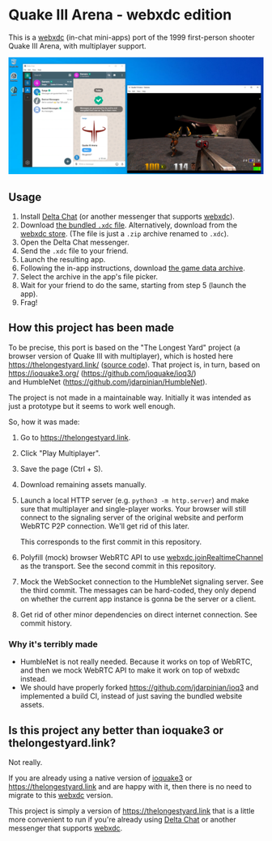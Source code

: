 # Quake III Arena - webxdc edition

This is a [webxdc](https://webxdc.org) (in-chat mini-apps) port
of the 1999 first-person shooter Quake III Arena,
with multiplayer support.

![Windows desktop screenshot with two windows. One is Delta Chat messenger with the "Gamers" chat open, one message says "We gamin?" and the attachment is "Quake III Arena app". The other window is titled "Quake III Arena - Gamers" and it shows the shooter game with two players.](https://github.com/WofWca/quake3.xdc/blob/screenshot/screenshot.png)

## Usage

1. Install [Delta Chat](https://delta.chat) (or another messenger
   that supports [webxdc](https://webxdc.org)).
2. Download [the bundled `.xdc` file](https://github.com/WofWca/quake3.xdc/releases/latest/download/quake3.xdc).
   Alternatively, download from the [webxdc store](https://webxdc.org/apps/#wofwca-quake3).
   (The file is just a `.zip` archive renamed to `.xdc`).
3. Open the Delta Chat messenger.
4. Send the `.xdc` file to your friend.
5. Launch the resulting app.
6. Following the in-app instructions,
   download
   [the game data archive](https://archive.org/download/tucows_286139_Quake_III_Arena/linuxq3ademo-1.11-6.x86.gz.zip/linuxq3ademo-1.11-6.x86.gz.sh).
7. Select the archive in the app's file picker.
8. Wait for your friend to do the same, starting from step 5 (launch the app).
9. Frag!

## How this project has been made

To be precise, this port is based on the "The Longest Yard" project
(a browser version of Quake III with multiplayer),
which is hosted here https://thelongestyard.link/
([source code](https://github.com/jdarpinian/ioq3)).
That project is, in turn, based on https://ioquake3.org/
(https://github.com/ioquake/ioq3/)  
and HumbleNet (https://github.com/jdarpinian/HumbleNet).

The project is not made in a maintainable way.
Initially it was intended as just a prototype
but it seems to work well enough.

So, how it was made:

1. Go to https://thelongestyard.link.
2. Click "Play Multiplayer".
3. Save the page (Ctrl + S).
4. Download remaining assets manually.
5. Launch a local HTTP server (e.g. `python3 -m http.server`)
   and make sure that multiplayer and single-player works.
   Your browser will still connect to the signaling server
   of the original website and perform WebRTC P2P connection.
   We'll get rid of this later.

   This corresponds to the first commit in this repository.

6. Polyfill (mock) browser WebRTC API
   to use [webxdc.joinRealtimeChannel](https://webxdc.org/docs/spec/joinRealtimeChannel.html)
   as the transport.
   See the second commit in this repository.
7. Mock the WebSocket connection to the HumbleNet signaling server.
   See the third commit.
   The messages can be hard-coded, they only depend
   on whether the current app instance is gonna be the server or a client.
8. Get rid of other minor dependencies on direct internet connection.
   See commit history.

### Why it's terribly made

- HumbleNet is not really needed.
  Because it works on top of WebRTC,
  and then we mock WebRTC API to make it work on top of webxdc instead.
- We should have properly forked https://github.com/jdarpinian/ioq3
  and implemented a build CI,
  instead of just saving the bundled website assets.

## Is this project any better than ioquake3 or thelongestyard.link?

Not really.

If you are already using a native version of [ioquake3](https://ioquake3.org/)
or <https://thelongestyard.link> and are happy with it,
then there is no need to migrate to this [webxdc](https://webxdc.org) version.

This project is simply a version of <https://thelongestyard.link>
that is a little more convenient to run if you're already using
[Delta Chat](https://delta.chat) or another messenger
that supports [webxdc](https://webxdc.org).
